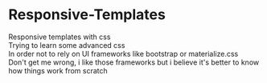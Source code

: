 # Responsive-Templates
  Responsive templates with css  
  Trying to learn some advanced css  
  In order not to rely on UI frameworks like bootstrap or materialize.css  
  Don't get me wrong, i like those frameworks but i believe it's better to know how things work from scratch
